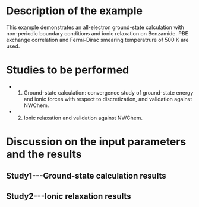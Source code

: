 Description of the example
==========================
This example demonstrates an all-electron ground-state calculation with non-periodic boundary conditions and ionic relaxation on Benzamide. PBE exchange correlation and Fermi-Dirac smearing temperatrure of 500 K are used.

Studies to be performed
=======================
* 1) Ground-state calculation: convergence study of ground-state energy and ionic forces with respect to discretization, and validation against NWChem. 
* 2) Ionic relaxation and validation against NWChem.


Discussion on the input parameters and the results
==================================================

Study1---Ground-state calculation results
--------------------------------

Study2---Ionic relaxation results
------------------------
